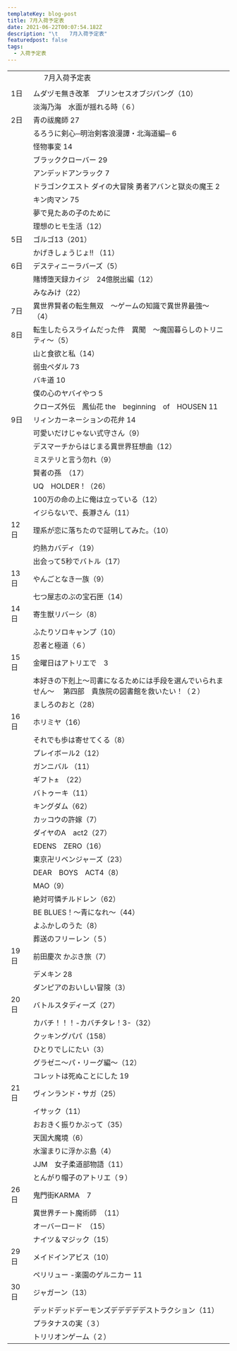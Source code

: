 ```yaml
---
templateKey: blog-post
title: 7月入荷予定表
date: 2021-06-22T00:07:54.182Z
description: "\t　  7月入荷予定表"
featuredpost: false
tags:
  - 入荷予定表
---
```



|                        |                                                      |
| ---------------------- | ---------------------------------------------------- |
| <!--StartFragment-->　　 | 　  7月入荷予定表                                           |
|                        |                                                      |
| 1日                     | ムダヅモ無き改革　プリンセスオブジパング（10）                             |
| 　                      | 淡海乃海　水面が揺れる時（６）                                      |
| 2日                     | 青の祓魔師 27                                             |
| 　                      | るろうに剣心─明治剣客浪漫譚・北海道編─ 6                               |
| 　                      | 怪物事変 14                                              |
| 　                      | ブラッククローバー 29                                         |
| 　                      | アンデッドアンラック 7                                         |
| 　                      | ドラゴンクエスト ダイの大冒険 勇者アバンと獄炎の魔王 2                        |
| 　                      | キン肉マン 75                                             |
| 　                      | 夢で見たあの子のために                                          |
| 　                      | 理想のヒモ生活（12）                                          |
| 5日                     | ゴルゴ13（201）                                           |
| 　                      | かげきしょうじょ!! （11）                                      |
| 6日                     | デスティニーラバーズ（5）                                        |
| 　                      | 賭博堕天録カイジ　24億脱出編（12）                                  |
| 　                      | みなみけ（22）                                             |
| 7日                     | 異世界賢者の転生無双　～ゲームの知識で異世界最強～（4）                         |
| 8日                     | 転生したらスライムだった件　異聞　～魔国暮らしのトリニティ～（5）                    |
| 　                      | 山と食欲と私（14）                                           |
| 　                      | 弱虫ペダル 73                                             |
| 　                      | バキ道 10                                               |
| 　                      | 僕の心のヤバイやつ 5                                          |
| 　                      | クローズ外伝　鳳仙花 the　beginning　of　HOUSEN 11                |
| 9日                     | リィンカーネーションの花弁 14                                     |
| 　                      | 可愛いだけじゃない式守さん（9）                                     |
| 　                      | デスマーチからはじまる異世界狂想曲（12）                                |
| 　                      | ミステリと言う勿れ（9）                                         |
| 　                      | 賢者の孫　（17）                                            |
| 　                      | UQ　HOLDER！（26）                                       |
| 　                      | 100万の命の上に俺は立っている（12）                                 |
| 　                      | イジらないで、長瀞さん（11）                                      |
| 12日                    | 理系が恋に落ちたので証明してみた。（10）                                |
| 　                      | 灼熱カバディ（19）                                           |
| 　                      | 出会って5秒でバトル（17）                                       |
| 13日                    | やんごとなき一族（9）                                          |
| 　                      | 七つ屋志のぶの宝石匣（14）                                       |
| 14日                    | 寄生獣リバーシ（8）                                           |
| 　                      | ふたりソロキャンプ（10）                                        |
| 　                      | 忍者と極道（６）                                             |
| 15日                    | 金曜日はアトリエで　3                                          |
| 　                      | 本好きの下剋上～司書になるためには手段を選んでいられません～　 第四部　貴族院の図書館を救いたい！（２） |
| 　                      | ましろのおと（28）                                           |
| 16日                    | ホリミヤ（16）                                             |
| 　                      | それでも歩は寄せてくる（8）                                       |
| 　                      | プレイボール2（12）                                          |
| 　                      | ガンニバル （11）                                           |
| 　                      | ギフト±　（22）                                            |
| 　                      | バトゥーキ（11）                                            |
| 　                      | キングダム（62）                                            |
| 　                      | カッコウの許嫁（7）                                           |
| 　                      | ダイヤのA　act2（27）                                       |
| 　                      | EDENS　ZERO（16）                                       |
| 　                      | 東京卍リベンジャーズ（23）                                       |
| 　                      | DEAR　BOYS　ACT4（8）                                    |
| 　                      | MAO（9）                                               |
| 　                      | 絶対可憐チルドレン（62）                                        |
| 　                      | BE BLUES！～青になれ～（44）                                  |
| 　                      | よふかしのうた（8）                                           |
| 　                      | 葬送のフリーレン（５）                                          |
| 19日                    | 前田慶次 かぶき旅（7）                                         |
| 　                      | デメキン 28                                              |
| 　                      | ダンピアのおいしい冒険（3）                                       |
| 20日                    | バトルスタディーズ（27）                                        |
| 　                      | カバチ！！！-カバチタレ！3-（32）                                  |
| 　                      | クッキングパパ（158）                                         |
| 　                      | ひとりでしにたい（3）                                          |
| 　                      | グラゼニ～パ・リーグ編～（12）                                     |
| 　                      | コレットは死ぬことにした 19                                      |
| 21日                    | ヴィンランド・サガ（25）                                        |
| 　                      | イサック（11）                                             |
| 　                      | おおきく振りかぶって（35）                                       |
| 　                      | 天国大魔境（6）                                             |
| 　                      | 水溜まりに浮かぶ島（4）                                         |
| 　                      | JJM　女子柔道部物語（11）                                      |
| 　                      | とんがり帽子のアトリエ（９）                                       |
| 26日                    | 鬼門街KARMA　7                                           |
| 　                      | 異世界チート魔術師　（11）                                       |
| 　                      | オーバーロード　（15）                                         |
| 　                      | ナイツ＆マジック（15）                                         |
| 29日                    | メイドインアビス（10）                                         |
| 　                      | ペリリュー -楽園のゲルニカー 11                                   |
| 30日                    | ジャガーン（13）                                            |
| 　                      | デッドデッドデーモンズデデデデデストラクション（11）                          |
| 　                      | プラタナスの実（３）                                           |
| 　                      | トリリオンゲーム（２）<!--EndFragment-->                        |
